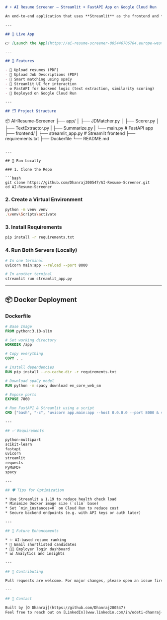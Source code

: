 ```markdown
# ⚡ AI Resume Screener – Streamlit + FastAPI App on Google Cloud Run

An end-to-end application that uses **Streamlit** as the frontend and **FastAPI** as the backend to screen resumes against job descriptions. It is containerized using **Docker** and deployed to **Google Cloud Run** for scalable and serverless deployment.

---

## 📸 Live App

👉 [Launch the App](https://ai-resume-screener-885446706784.europe-west1.run.app)

---

## 🧠 Features

- 📝 Upload resumes (PDF)
- 📄 Upload Job Descriptions (PDF)
- 🧠 Smart matching using spaCy
- 🎯 Streamlit UI for interaction
- ⚙️ FastAPI for backend logic (text extraction, similarity scoring)
- 🚀 Deployed on Google Cloud Run

---

## 🗂️ Project Structure

```

📦 AI-Resume-Screener
├── app/
│   ├── JDMatcher.py
│   ├── Scorer.py
│   ├── TextExtractor.py
|   ├── Summarize.py
|   └── main.py      # FastAPI app
├── frontend/
|   ├── streamlit_app.py     # Streamlit frontend
├── requirements.txt
├── Dockerfile
└── README.md

````

---

## 🚀 Run Locally

### 1. Clone the Repo

```bash
git clone https://github.com/Dhanraj200547/AI-Resume-Screener.git
cd AI-Resume-Screener
````

### 2. Create a Virtual Environment

```bash
python -m venv venv
.\venv\Scripts\activate
```

### 3. Install Requirements

```bash
pip install -r requirements.txt
```

### 4. Run Both Servers (Locally)

```bash
# In one terminal
uvicorn main:app --reload --port 8000

# In another terminal
streamlit run streamlit_app.py
```

---

## 📦 Docker Deployment

### Dockerfile

```dockerfile
# Base Image
FROM python:3.10-slim

# Set working directory
WORKDIR /app

# Copy everything
COPY . .

# Install dependencies
RUN pip install --no-cache-dir -r requirements.txt

# Download spaCy model
RUN python -m spacy download en_core_web_sm

# Expose ports
EXPOSE 7860

# Run FastAPI & Streamlit using a script
CMD ["bash", "-c", "uvicorn app.main:app --host 0.0.0.0 --port 8000 & sleep 3 && streamlit run frontend/streamlit_app.py --server.port 7860 --server.address 0.0.0.0"]

---

## ✅ Requirements

python-multipart
scikit-learn
fastapi
uvicorn
streamlit
requests
PyMuPDF
spacy

---

## 🛡️ Tips for Optimization

* Use Streamlit ≥ 1.19 to reduce health check load
* Minimize Docker image size (`slim` base)
* Set `min_instances=0` on Cloud Run to reduce cost
* Secure backend endpoints (e.g. with API keys or auth later)

---

## 🧠 Future Enhancements

* ✨ AI-based resume ranking
* 📧 Email shortlisted candidates
* 🧑‍💼 Employer login dashboard
* 📊 Analytics and insights

---

## 🙌 Contributing

Pull requests are welcome. For major changes, please open an issue first to discuss what you would like to change.

---

## 💬 Contact

Built by [O Dhanraj](https://github.com/Dhanraj200547)
Feel free to reach out on [LinkedIn](www.linkedin.com/in/odeti-dhanraj-2972b3273) or GitHub.

```
